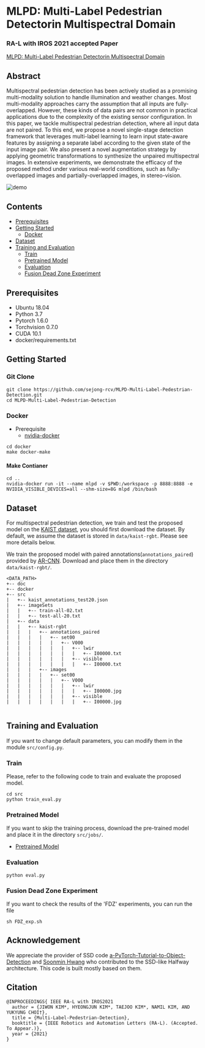 # MLPD: Multi-Label Pedestrian Detectorin Multispectral Domain
### RA-L with IROS 2021 accepted Paper
[MLPD: Multi-Label Pedestrian Detectorin Multispectral Domain](./MLPD/MLPD.pdf)

## Abstract     
Multispectral pedestrian detection has been actively studied as a promising multi-modality solution to handle illumination and weather changes. Most multi-modality approaches carry the assumption that all inputs are fully-overlapped. However, these kinds of data pairs are not common in practical applications due to the complexity of the existing sensor configuration. In this paper, we tackle multispectral pedestrian detection, where all input data are 
not paired. To this end, we propose a novel single-stage detection framework that leverages multi-label learning to learn input state-aware features by assigning a separate label according to the given state of the input image pair. We also present a novel augmentation strategy
by applying geometric transformations to synthesize the unpaired multispectral images. In extensive experiments, we demonstrate the efficacy of the proposed method under various real-world conditions, such as fully-overlapped images and partially-overlapped images, in stereo-vision.

![demo](./video.gif)

## Contents

- [Prerequisites](#Prerequisites)
- [Getting Started](#Getting-Started)
  - [Docker](#Docker)
- [Dataset](#Dataset)
- [Training and Evaluation](#Training-and-Evaluation)
  - [Train](#Train)
  - [Pretrained Model](#Pretrained-Model)
  - [Evaluation](#Evaluation)
  - [Fusion Dead Zone Experiment](#Fusion-Dead-Zone-Experiment)


## Prerequisites

- Ubuntu 18.04
- Python 3.7
- Pytorch 1.6.0
- Torchvision 0.7.0
- CUDA 10.1
- docker/requirements.txt

## Getting Started

### Git Clone

```
git clone https://github.com/sejong-rcv/MLPD-Multi-Label-Pedestrian-Detection.git
cd MLPD-Multi-Label-Pedestrian-Detection
```

### Docker

- Prerequisite
  - [nvidia-docker](https://github.com/NVIDIA/nvidia-docker)

```
cd docker
make docker-make
```

#### Make Contianer

```
cd ..
nvidia-docker run -it --name mlpd -v $PWD:/workspace -p 8888:8888 -e NVIDIA_VISIBLE_DEVICES=all --shm-size=8G mlpd /bin/bash
```


## Dataset

For multispectral pedestrian detection, we train and test the proposed model on the [KAIST dataset](https://github.com/SoonminHwang/rgbt-ped-detection), you should first download the dataset. By default, we assume the dataset is stored in `data/kaist-rgbt`. Please see more details below.

We train the proposed model with paired annotations(`annotations_paired`) provided by [AR-CNN](https://github.com/luzhang16/AR-CNN).
Download and place them in the directory `data/kaist-rgbt/`.


``` 
<DATA_PATH>
+-- doc
+-- docker
+-- src
|   +-- kaist_annotations_test20.json
|   +-- imageSets
|   |   +-- train-all-02.txt
|   |   +-- test-all-20.txt
|   +-- data
|   |   +-- kaist-rgbt
|   |   |   +-- annotations_paired
|   |   |   |   +-- set00
|   |   |   |   |   +-- V000
|   |   |   |   |   |   +-- lwir
|   |   |   |   |   |   |   +-- I00000.txt
|   |   |   |   |   |   +-- visible
|   |   |   |   |   |   |   +-- I00000.txt
|   |   |   +-- images
|   |   |   |   +-- set00
|   |   |   |   |   +-- V000
|   |   |   |   |   |   +-- lwir
|   |   |   |   |   |   |   +-- I00000.jpg
|   |   |   |   |   |   +-- visible
|   |   |   |   |   |   |   +-- I00000.jpg


```

## Training and Evaluation

If you want to change default parameters, you can modify them in the module `src/config.py`.

### Train
Please, refer to the following code to train and evaluate the proposed model.
```
cd src
python train_eval.py
```

### Pretrained Model
If you want to skip the training process, download the pre-trained model and place it in the directory `src/jobs/`.

- [Pretrained Model](https://drive.google.com/file/d/1smXP4xpSDYC8cL_bbT9-E2aywROLlC2v/view?usp=sharing)

### Evaluation
`python eval.py`

### Fusion Dead Zone Experiment
If you want to check the results of the 'FDZ' experiments, you can run the file

`sh FDZ_exp.sh`


## Acknowledgement
We appreciate the provider of SSD code [a-PyTorch-Tutorial-to-Object-Detection](https://github.com/sgrvinod/a-PyTorch-Tutorial-to-Object-Detection) and [Soonmin Hwang](https://github.com/SoonminHwang) who contributed to the SSD-like Halfway architecture. This code is built mostly based on them.

## Citation

```
@INPROCEEDINGS{ IEEE RA-L with IROS2021
  author = {JIWON KIM*, HYEONGJUN KIM*, TAEJOO KIM*, NAMIL KIM, AND YUKYUNG CHOI†},
  title = {Multi-Label-Pedestrian-Detection},
  booktitle = {IEEE Robotics and Automation Letters (RA-L). (Accepted. To Appear.)},
  year = {2021}
}
```

